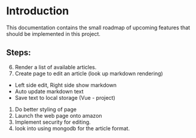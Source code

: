 # Introduction

This documentation contains the small roadmap of upcoming features that should be implemented in this project.

## Steps:

6. Render a list of available articles.
4. Create page to edit an article (look up markdown rendering)
  - Left side edit, Right side show markdown
  - Auto update markdown text
  - Save text to local storage (Vue - project)
1. Do better styling of page
2. Launch the web page onto amazon
3. Implement security for editing.
5. look into using mongodb for the article format.

